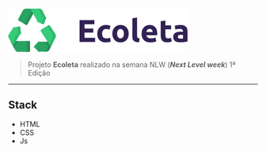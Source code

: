 ![Image](/assets/logo.svg) 


>Projeto **Ecoleta** realizado na semana NLW (**_Next Level week_**) 1ª Edição

***


## Stack

- HTML
- CSS
- Js
